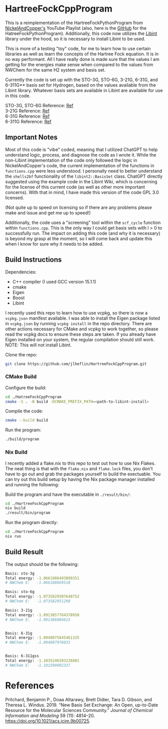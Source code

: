 # HartreeFockCppProgram

This is a reimplementation of the HartreeFockPythonProgram from
[NickelAndCopper's](https://youtube.com/playlist?list=PL-hN8vfRaU7jSFHN1ZSAMNe_2nXhwAmzM&si=ANjI8kPn-5v_3Kvs)
YouTube Playlist (also, here is the
[GitHub](https://github.com/nickelandcopper/HartreeFockPythonProgram)
for the HatreeFockPythonProgram). Additionally, this code now utilizes the [Libint](https://github.com/evaleev/libint)
library under the hood, so it is necessary to install Libint to be used.


This is more of a testing "toy" code, for me to learn how to use certain libraries as well as learn the
concepts of the Hartree Fock equation. It is in no way performant. All I have really done is made sure
that the values I am getting for the energies make sense when compared to the values from NWChem for
the same H2 system and basis set.

Currently the code is set up with the STO-3G, STO-6G, 3-21G, 6-31G, and 6-311G** basis set for Hydrogen,
based on the values available from the Libint library. Whatever basis sets are available in Libint are
available for use in this code.

STO-3G, STO-6G Reference: [Ref](https://www.basissetexchange.org/references/sto-6g/format/txt/?version=1&elements=1)  
3-21G Reference: [Ref](https://www.basissetexchange.org/references/3-21g/format/txt/?version=1&elements=1)  
6-31G Reference: [Ref](https://www.basissetexchange.org/references/6-31g/format/txt/?version=1&elements=1)  
6-311G Reference: [Ref](https://www.basissetexchange.org/references/6-311g/format/txt/?version=0&elements=1)

## Important Notes
Most of this code is "vibe" coded, meaning that I utilized ChatGPT to help understand logic,
process, and diagnose the code as I wrote it. While the non-Libint implementation of the code
only followed the logic in NickelAndCopper's code, the current implementation of the functions
in `functions.cpp` were less understood. I personally need to better understand the `shells2bf`
functionality of the `libint2::BasisSet` class. ChatGPT directly suggested using the example code
in the Libint Wiki, which is concerning for the license of this current code (as well as other more
important concerns). With that in mind, I have made this version of the code GPL 3.0 licensed.

(Not quite up to speed on licensing so if there are any problems please make and issue and get me up to speed!)

Additionally, the code uses a "screening" tool within the `scf_cycle` function within `functions.cpp`. This is
the only way I could get basis sets with l > 0 to successfully run. The impact on adding this code (and why it
is necessary) is beyond my grasp at the moment, so I will come back and update this when I know for sure why
it needs to be added.

## Build Instructions

Dependencies:
- C++ compiler (I used GCC version 15.1.1)
- cmake
- Eigen
- Boost
- Libint

I recently used this repo to learn how to use vcpkg, so there is now a
`vcpkg.json` manifest available. I was able to install the Eigen package
listed in `vcpkg.json` by running `vcpkg install` in the repo directory.
There are other actions necessary for CMake and vcpkg to work together,
so please read the vcpkg docs to ensure these steps are taken. If you
already have Eigen installed on your system, the regular compilation
should still work. NOTE: This will not install Libint.

Clone the repo:

``` bash
git clone https://github.com/jlheflin/HartreeFockCppProgram.git
```

### CMake Build

Configure the build:

``` bash
cd ./HatreeFockCppProgram
cmake -S . -B build -DCMAKE_PREFIX_PATH=<path-to-libint-install>
```

Compile the code:

``` bash
cmake --build build
```

Run the program:

``` bash
./build/program
```

### Nix Build

I recently added a flake.nix to this repo to test out how to use Nix
Flakes. The neat thing is that with the `flake.nix` and `flake.lock`
files, you don't have to go out and grab the packages yourself to build
the exectuable. You can try out this build setup by having the Nix
package manager installed and running the following:

Build the program and have the executable in `./result/bin/`:

``` bash
cd ./HartreeFockCppProgram
nix build
./result/bin/program
```

Run the program directly:

``` bash
cd ./HartreeFockCppProgram
nix run
```

## Build Result

The output should be the following:

``` bash
Basis: sto-3g
Total energy: -1.0661086493089351
# NWChem E:   -1.066108669518

Basis: sto-6g
Total energy: -1.0735829307648752
# NWChem E:   -1.073582951298

Basis: 3-21g
Total energy: -1.0913857764378958
# NWChem E:   -1.091386084615


Basis: 6-31g
Total energy: -1.0948075845461325
# NWChem E:   -1.094807976031


Basis: 6-311gss
Total energy: -1.1035246393226881
# NWChem E:   -1.101590002337
```

# References
Pritchard, Benjamin P., Doaa Altarawy, Brett Didier, Tara D. Gibson, and
Theresa L. Windus. 2019. <span>“New Basis Set Exchange: An Open,
up-to-Date Resource for the Molecular Sciences Community.”</span>
<em>Journal of Chemical Information and Modeling</em> 59 (11): 4814–20.
<a
href="https://doi.org/10.1021/acs.jcim.9b00725">https://doi.org/10.1021/acs.jcim.9b00725</a>.
